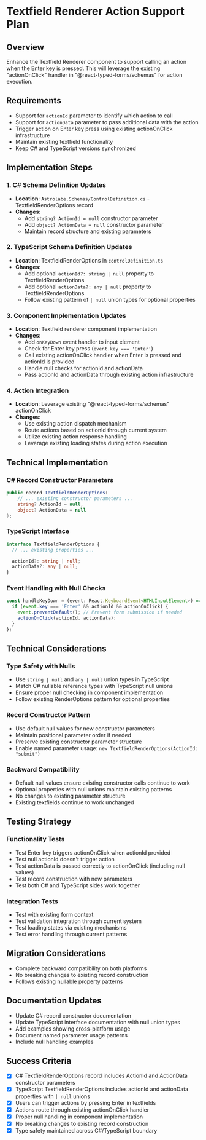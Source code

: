 # Textfield Renderer Action Support Plan

## Overview
Enhance the Textfield Renderer component to support calling an action when the Enter key is pressed. This will leverage the existing "actionOnClick" handler in "@react-typed-forms/schemas" for action execution.

## Requirements
- Support for `actionId` parameter to identify which action to call
- Support for `actionData` parameter to pass additional data with the action
- Trigger action on Enter key press using existing actionOnClick infrastructure
- Maintain existing textfield functionality
- Keep C# and TypeScript versions synchronized

## Implementation Steps

### 1. C# Schema Definition Updates
- **Location**: `Astrolabe.Schemas/ControlDefinition.cs` - TextfieldRenderOptions record
- **Changes**:
  - Add `string? ActionId = null` constructor parameter
  - Add `object? ActionData = null` constructor parameter
  - Maintain record structure and existing parameters

### 2. TypeScript Schema Definition Updates
- **Location**: TextfieldRenderOptions in `controlDefinition.ts`
- **Changes**:
  - Add optional `actionId?: string | null` property to TextfieldRenderOptions
  - Add optional `actionData?: any | null` property to TextfieldRenderOptions
  - Follow existing pattern of `| null` union types for optional properties

### 3. Component Implementation Updates
- **Location**: Textfield renderer component implementation
- **Changes**:
  - Add `onKeyDown` event handler to input element
  - Check for Enter key press (`event.key === 'Enter'`)
  - Call existing actionOnClick handler when Enter is pressed and actionId is provided
  - Handle null checks for actionId and actionData
  - Pass actionId and actionData through existing action infrastructure

### 4. Action Integration
- **Location**: Leverage existing "@react-typed-forms/schemas" actionOnClick
- **Changes**:
  - Use existing action dispatch mechanism
  - Route actions based on actionId through current system
  - Utilize existing action response handling
  - Leverage existing loading states during action execution

## Technical Implementation

### C# Record Constructor Parameters
```csharp
public record TextfieldRenderOptions(
    // ... existing constructor parameters ...
    string? ActionId = null,
    object? ActionData = null
);
```

### TypeScript Interface
```typescript
interface TextfieldRenderOptions {
  // ... existing properties ...

  actionId?: string | null;
  actionData?: any | null;
}
```

### Event Handling with Null Checks
```typescript
const handleKeyDown = (event: React.KeyboardEvent<HTMLInputElement>) => {
  if (event.key === 'Enter' && actionId && actionOnClick) {
    event.preventDefault(); // Prevent form submission if needed
    actionOnClick(actionId, actionData);
  }
};
```

## Technical Considerations

### Type Safety with Nulls
- Use `string | null` and `any | null` union types in TypeScript
- Match C# nullable reference types with TypeScript null unions
- Ensure proper null checking in component implementation
- Follow existing RenderOptions pattern for optional properties

### Record Constructor Pattern
- Use default null values for new constructor parameters
- Maintain positional parameter order if needed
- Preserve existing constructor parameter structure
- Enable named parameter usage: `new TextfieldRenderOptions(ActionId: "submit")`

### Backward Compatibility
- Default null values ensure existing constructor calls continue to work
- Optional properties with null unions maintain existing patterns
- No changes to existing parameter structure
- Existing textfields continue to work unchanged

## Testing Strategy

### Functionality Tests
- Test Enter key triggers actionOnClick when actionId provided
- Test null actionId doesn't trigger action
- Test actionData is passed correctly to actionOnClick (including null values)
- Test record construction with new parameters
- Test both C# and TypeScript sides work together

### Integration Tests
- Test with existing form context
- Test validation integration through current system
- Test loading states via existing mechanisms
- Test error handling through current patterns

## Migration Considerations
- Complete backward compatibility on both platforms
- No breaking changes to existing record construction
- Follows existing nullable property patterns

## Documentation Updates
- Update C# record constructor documentation
- Update TypeScript interface documentation with null union types
- Add examples showing cross-platform usage
- Document named parameter usage patterns
- Include null handling examples

## Success Criteria
- [x] C# TextfieldRenderOptions record includes ActionId and ActionData constructor parameters
- [x] TypeScript TextfieldRenderOptions includes actionId and actionData properties with `| null` unions
- [x] Users can trigger actions by pressing Enter in textfields
- [x] Actions route through existing actionOnClick handler
- [x] Proper null handling in component implementation
- [x] No breaking changes to existing record construction
- [x] Type safety maintained across C#/TypeScript boundary